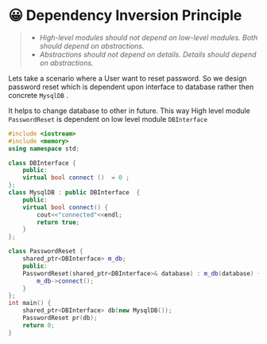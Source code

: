 # 😀 Dependency Inversion Principle

> * _High-level modules should not depend on low-level modules. Both should depend on abstractions._
> * _Abstractions should not depend on details. Details should depend on abstractions._



Lets take a scenario where a User want to reset password. So we design password reset which is dependent upon interface to database rather then concrete `MysqlDB` .&#x20;

It helps to change database to other in future. This way High level module `PasswordReset` is dependent on low level module `DBInterface`

```cpp
#include <iostream>
#include <memory>
using namespace std;

class DBInterface {
	public: 
	virtual bool connect ()  = 0 ;
};
class MysqlDB : public DBInterface  {
	public:
	virtual bool connect() {
		cout<<"connected"<<endl;
		return true;
	}
};

class PasswordReset {
	shared_ptr<DBInterface> m_db;
	public:
	PasswordReset(shared_ptr<DBInterface>& database) : m_db(database) {
		m_db->connect();
	}
};
int main() {
	shared_ptr<DBInterface> db(new MysqlDB());
	PasswordReset pr(db);
	return 0;
}
```
